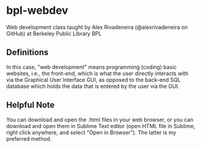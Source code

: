 # bpl-webdev
Web development class taught by Alex Rivadeneira (@alexrivadeneira on GitHub) at Berkeley Public Library BPL

## Definitions
In this case, "web development" means programming (coding) basic websites, i.e., the front-end, which is what the user directly interacts with via the Graphical User Interface GUI, as opposed to the back-end SQL database which holds the data that is entered by the user via the GUI.

## Helpful Note
You can download and open the .html files in your web browser, or you can download and open them in Sublime Text editor (open HTML file in Sublime, right click anywhere, and select "Open in Browser"). The latter is my preferred method.